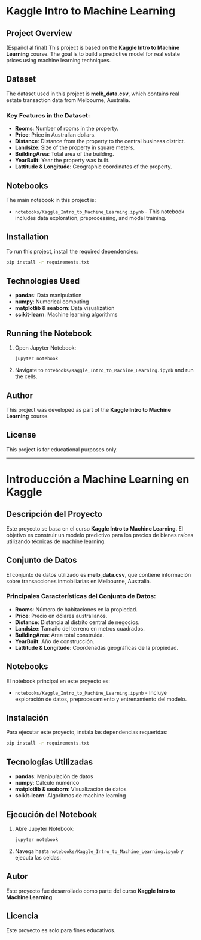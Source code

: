 # Kaggle Intro to Machine Learning

## Project Overview
(Español al final)
This project is based on the **Kaggle Intro to Machine Learning** course. The goal is to build a predictive model for real estate prices using machine learning techniques.

## Dataset
The dataset used in this project is **melb_data.csv**, which contains real estate transaction data from Melbourne, Australia.

### **Key Features in the Dataset:**
- **Rooms**: Number of rooms in the property.
- **Price**: Price in Australian dollars.
- **Distance**: Distance from the property to the central business district.
- **Landsize**: Size of the property in square meters.
- **BuildingArea**: Total area of the building.
- **YearBuilt**: Year the property was built.
- **Lattitude & Longitude**: Geographic coordinates of the property.

## Notebooks
The main notebook in this project is:  
- `notebooks/Kaggle_Intro_to_Machine_Learning.ipynb` - This notebook includes data exploration, preprocessing, and model training.

## Installation
To run this project, install the required dependencies:  
```sh
pip install -r requirements.txt
```

## Technologies Used
- **pandas**: Data manipulation
- **numpy**: Numerical computing
- **matplotlib & seaborn**: Data visualization
- **scikit-learn**: Machine learning algorithms

## Running the Notebook
1. Open Jupyter Notebook:
   ```sh
   jupyter notebook
   ```
2. Navigate to `notebooks/Kaggle_Intro_to_Machine_Learning.ipynb` and run the cells.

## Author
This project was developed as part of the **Kaggle Intro to Machine Learning** course.

## License
This project is for educational purposes only.

---

# Introducción a Machine Learning en Kaggle

## Descripción del Proyecto
Este proyecto se basa en el curso **Kaggle Intro to Machine Learning**. El objetivo es construir un modelo predictivo para los precios de bienes raíces utilizando técnicas de machine learning.

## Conjunto de Datos
El conjunto de datos utilizado es **melb_data.csv**, que contiene información sobre transacciones inmobiliarias en Melbourne, Australia.

### **Principales Características del Conjunto de Datos:**
- **Rooms**: Número de habitaciones en la propiedad.
- **Price**: Precio en dólares australianos.
- **Distance**: Distancia al distrito central de negocios.
- **Landsize**: Tamaño del terreno en metros cuadrados.
- **BuildingArea**: Área total construida.
- **YearBuilt**: Año de construcción.
- **Lattitude & Longitude**: Coordenadas geográficas de la propiedad.

## Notebooks
El notebook principal en este proyecto es:  
- `notebooks/Kaggle_Intro_to_Machine_Learning.ipynb` - Incluye exploración de datos, preprocesamiento y entrenamiento del modelo.

## Instalación
Para ejecutar este proyecto, instala las dependencias requeridas:  
```sh
pip install -r requirements.txt
```

## Tecnologías Utilizadas
- **pandas**: Manipulación de datos
- **numpy**: Cálculo numérico
- **matplotlib & seaborn**: Visualización de datos
- **scikit-learn**: Algoritmos de machine learning

## Ejecución del Notebook
1. Abre Jupyter Notebook:
   ```sh
   jupyter notebook
   ```
2. Navega hasta `notebooks/Kaggle_Intro_to_Machine_Learning.ipynb` y ejecuta las celdas.

## Autor
Este proyecto fue desarrollado como parte del curso **Kaggle Intro to Machine Learning** 

## Licencia
Este proyecto es solo para fines educativos.

